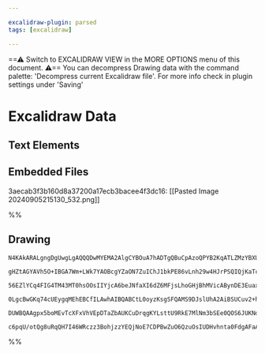 ```yaml
---

excalidraw-plugin: parsed
tags: [excalidraw]

---
```

==⚠  Switch to EXCALIDRAW VIEW in the MORE OPTIONS menu of this document. ⚠== You can decompress Drawing data with the command palette: 'Decompress current Excalidraw file'. For more info check in plugin settings under 'Saving'


# Excalidraw Data
## Text Elements
## Embedded Files
3aecab3f3b160d8a37200a17ecb3bacee4f3dc16: [[Pasted Image 20240905215130_532.png]]

%%
## Drawing
```compressed-json
N4KAkARALgngDgUwgLgAQQQDwMYEMA2AlgCYBOuA7hADTgQBuCpAzoQPYB2KqATLZMzYBXUtiRoIACyhQ4zZAHoFAc0JRJQgEYA6bGwC2CgF7N6hbEcK4OCtptbErHALRY8RMpWdx8Q1TdIEfARcZgRmBShcZQUebQAWbQAGGjoghH0EDihmbgBtcDBQMBKIEm4IIQAFABUAWUk4ADZCAAkAaQBODk6AMyFO0gp4zNSSyFhECsJ9aKR+UsxuZx4k

gHZtAGYAVh5O+IBGA7Wm+LWk7YAOBcgYZaON7ZuIChJ1bkPE86vLnh29w4HJrPSQIQjKaTcP5PQqQazKYLcJLPZhQUhsADWCAAwmx8GxSBU0dZmHBcIFsmNSppcNgMcp0UIOMRcfjCRJiRxSeSslAqZBeoR8PgAMqwRESQQefkQVHorEAdTekihKLRmIQYpgEvQUvKz0ZEI44VyaAOzzYZOwajuZqSyNhEAZwjgAEliKbUHkALrPXrkTLu7gcITC

56EZlYCq4FIG4TM43MT0hsOOsIIYjcA6beJNfaXI6dZ6MFjsLhoGHjBhMVicABynDE3Euax4u3i63DzAAIukoBnuL0CGFnpp48QAKLBTLZZOh/DPIRwYi4fuZs2t7ZXNbxS5XHhrZ5EDgY4Pzo9sOkDtBD/AjtNRKBCT0QRDMiPKGWC4JBiSbXAIHgmibL0myaECSTEJcuCbK29q4McgHATSYgIPEoHENgQIysw7jiF6sJgOahEHLC3qFAAvuAvp

0LgcBwGKq74cUEygqMEhEBCfILAwhAIBQABCtL0oyzKsgSFQAMS9DJslUhA2AiBSUCuv2+hivKOJ4hJEiSQcCD6fp8mKaQymqRkQl0s6TIstp7LoJy3LKcZSm8uZ+gAGJCqK4r4bKeL6oUCmudk7kaRqSrEO8aB8EFJlmWp4VYlqOr+dKPHxW5akAErCEaJpZhlIUqWpADyVo2lm9pFaZWUZB5nBQB5uD6EKtqoJWkCZaFakNdkIqEEY+GrDVCUZ

DUWBQAAgpx5boMEvTcXFxVhVEpDTaZbAUKCuDrqgKYLsttU9RkE7MlNm3bSEe0QOS6JUKNdX6Bd901PAfmiZmPG4eiwoABrcJsmwOqUP14vgACaUI7NonUQEYbAGNwLGQPQBBCPhpElBRj0nfouU2YmL6ffJDIkANQ1QiDkBk8QYoIHA3Bw7TdRsMQCBnbgmjBHtt73qUtPifZKMQAJeI3ZJ2KdFLUsytlCDKKG5JSRO3aq6rECUbjUBJQg5VQGW

c6pqU/otQg8uRqQH7I46WRczz3BohjzzYEQjNoE7CDPBwZuO6QzuOsIUDHvhnta0FdgAFaATkIo+3ArPs5z3PXqgfNe0FtIG4wNSI/gNtVpMflhME2AG5wMqKaiBhvVMaAHReV688OGdVvgoTTWXhA53nZ7CpR4A43Q37hMjVEUUAA==
```
%%